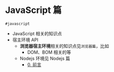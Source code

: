 
# JavaScript 篇

`#javascript` 

- JavaScript 相关的知识点
- 宿主环境 API
	- **浏览器宿主环境**相关的知识点见`浏览器篇`，比如
		- DOM、BOM 相关的等
	- Nodejs 环境见 Nodejs 篇
		- [0. 前言](/post/H9Qdfauq.html)

